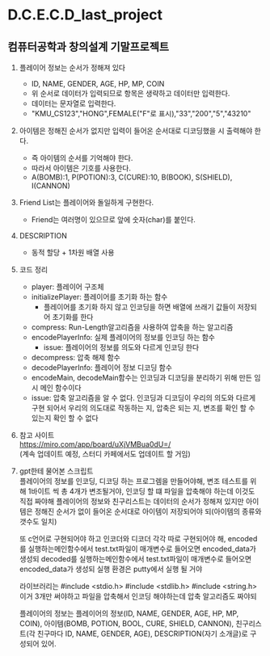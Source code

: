 # D.C.E.C.D_last_project

컴퓨터공학과 창의설계 기말프로젝트 
------------------------------------------------------
1. 플레이어 정보는 순서가 정해져 있다   
	- ID, NAME, GENDER, AGE, HP, MP, COIN   
	- 위 순서로 데이터가 입력되므로 항목은 생략하고 데이터만 입력한다.   
	- 데이터는 문자열로 입력한다.   
	- "KMU_CS123","HONG",FEMALE("F"로 표시),"33","200","5","43210"   


 2. 아이템은 정해진 순서가 없지만 입력이 들어온 순서대로 디코딩했을 시 출력해야 한다.
	- 즉 아이템의 순서를 기억해야 한다.
	- 따라서 아이템은 기호를 사용한다.
	- A(BOMB):1, P(POTION):3, C(CURE):10, B(BOOK), S(SHIELD), I(CANNON)


3. Friend List는 플레이어와 돌일하게 구현한다.
	- Friend는 여러명이 있으므로 앞에 숫자(char)를 붙인다.


4. DESCRIPTION
	- 동적 할당 + 1차원 배열 사용

5. 코드 정리   
	- player: 플레이어 구조체   
	- initializePlayer: 플레이어를 초기화 하는 함수   
		- 플레이어를 초기화 하지 않고 인코딩을 하면 배열에 쓰래기 값들이 저장되어 초기화를 한다   
	- compress: Run-Length알고리즘을 사용하여 압축을 하는 알고리즘   
	- encodePlayerInfo: 실제 플레이어의 정보를 인코딩 하는 함수   
		- issue: 플레이어의 정보를 의도와 다르게 인코딩 한다   
	- decompress: 압축 해제 함수
	- decodePlayerInfo: 플레이어 정보 디코딩 함수
	- encodeMain, decodeMain함수는 인코딩과 디코딩을 분리하기 위해 만든 임시 메인 함수이다
	- issue: 압축 알고리즘을 알 수 없다. 인코딩과 디코딩이 우리의 의도와 다르게 구현 되어서 우리의 의도대로 작동하는 지, 압축은 되는 지, 변조를 확인 할 수 있는지 확인 할 수 없다


6. 참고 사이트   
	https://miro.com/app/board/uXjVMBua0dU=/   
	(계속 업데이트 예정, 스터디 카페에서도 업데이트 할 거임)   

7. gpt한테 물어본 스크립트   
	플레이어의 정보를 인코딩, 디코딩 하는 프로그렘을 만들어야해, 변조 테스트를 위해 1바이트 씩 총 4개가 변조될거야, 인코딩 할 떄 파일을 압축해야 하는데 이것도 직접 짜야해
	플레이어의 정보와 친구리스트는 데이터의 순서가 정해져 있지만 아이템은 정해진 순서가 없이 들어온 순서대로 아이템이 저장되어야 되(아이템의 종류와 갯수도 일치)

	또 c언어로 구현되어야 하고 인코더와 디코더 각각 따로 구현되어야 해, encoded를 실행하는메인함수에서 test.txt파일이 매개변수로 들어오면 encoded_data가 생성되
	decoded를 실행하는메인함수에서 test.txt파일이 매개변수로 들어오면 encoded_data가 생성되
실행 환경은 putty에서 실행 될 거야

	라이브러리는 #include <stdio.h> #include <stdlib.h> #include <string.h>이거 3개만 써야하고 파일을 압축해서 인코딩 해야하는데 압축 알고리즘도 짜야되

	플레이어의 정보는 플레이어의 정보(ID, NAME, GENDER, AGE, HP, MP, COIN),  아이템(BOMB, POTION, BOOL, CURE, SHIELD, CANNON), 친구리스트(각 친구마다 ID, NAME, GENDER, AGE), DESCRIPTION(자기 소개글)로 구성되어 있어.

